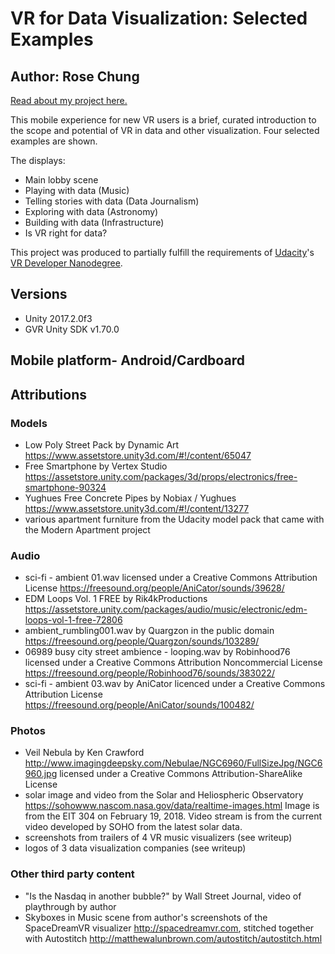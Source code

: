 ﻿# VR for Data Visualization: Selected Examples

## Author: Rose Chung

[Read about my project here.](https://medium.com/@Lumenwright/vr-for-data-visualization-selected-examples-6df2c9583120)

This mobile experience for new VR users is a brief, curated introduction to the scope and potential of VR in data and other visualization. Four selected examples are shown.

The displays:
- Main lobby scene
- Playing with data (Music)
- Telling stories with data (Data Journalism)
- Exploring with data (Astronomy)
- Building with data (Infrastructure)
- Is VR right for data?

This project was produced to partially fulfill the requirements of [Udacity](https://www.udacity.com "Udacity - Be in demand")'s [VR Developer Nanodegree](https://www.udacity.com/course/vr-developer-nanodegree--nd017).



## Versions
- Unity 2017.2.0f3
- GVR Unity SDK v1.70.0

## Mobile platform- Android/Cardboard

## Attributions

### Models
- Low Poly Street Pack by Dynamic Art https://www.assetstore.unity3d.com/#!/content/65047
- Free Smartphone by Vertex Studio https://assetstore.unity.com/packages/3d/props/electronics/free-smartphone-90324
- Yughues Free Concrete Pipes by Nobiax / Yughues https://www.assetstore.unity3d.com/#!/content/13277
- various apartment furniture from the Udacity model pack that came with the Modern Apartment project

### Audio 
- sci-fi - ambient 01.wav licensed under a Creative Commons Attribution License https://freesound.org/people/AniCator/sounds/39628/
- EDM Loops Vol. 1 FREE by Rik4kProductions https://assetstore.unity.com/packages/audio/music/electronic/edm-loops-vol-1-free-72806
- ambient_rumbling001.wav by Quargzon in the public domain https://freesound.org/people/Quargzon/sounds/103289/
- 06989 busy city street ambience - looping.wav by Robinhood76 licensed under a Creative Commons Attribution Noncommercial License https://freesound.org/people/Robinhood76/sounds/383022/
- sci-fi - ambient 03.wav by AniCator licenced under a Creative Commons Attribution License https://freesound.org/people/AniCator/sounds/100482/

### Photos
- Veil Nebula by Ken Crawford  http://www.imagingdeepsky.com/Nebulae/NGC6960/FullSizeJpg/NGC6960.jpg licensed under a Creative Commons Attribution-ShareAlike License 
- solar image and video from the Solar and Heliospheric Observatory https://sohowww.nascom.nasa.gov/data/realtime-images.html Image is from the EIT 304 on February 19, 2018. Video stream is from the current video developed by SOHO from the latest solar data.
- screenshots from trailers of 4 VR music visualizers (see writeup)
- logos of 3 data visualization companies (see writeup)

### Other third party content
- "Is the Nasdaq in another bubble?" by Wall Street Journal, video of playthrough by author
- Skyboxes in Music scene from author's screenshots of the SpaceDreamVR visualizer http://spacedreamvr.com, stitched together with Autostitch http://matthewalunbrown.com/autostitch/autostitch.html
